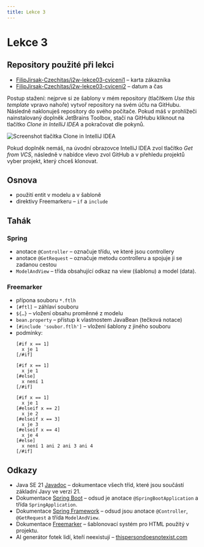 ```yaml
---
title: Lekce 3
---
```


# Lekce 3

## Repository použité při lekci

* [FilipJirsak-Czechitas/j2w-lekce03-cviceni1](https://github.com/FilipJirsak-Czechitas/j2w-lekce03-cviceni1) – karta zákazníka
* [FilipJirsak-Czechitas/j2w-lekce03-cviceni2](https://github.com/FilipJirsak-Czechitas/j2w-lekce03-cviceni2) – datum a čas

Postup stažení: nejprve si ze šablony v mém repository (tlačítkem *Use this template* vpravo nahoře) vytvoř repository na svém účtu na GitHubu.
Následně naklonuješ repository do svého počítače.
Pokud máš v prohlížeči nainstalovaný doplněk JetBrains Toolbox, stačí na GitHubu kliknout na tlačítko *Clone in IntelliJ IDEA* a pokračovat dle pokynů.

![Screenshot tlačítka Clone in IntelliJ IDEA](img/lekce-2/GitHub-Toolbox.png)

Pokud doplněk nemáš, na úvodní obrazovce IntelliJ IDEA zvol tlačítko *Get from VCS*, následně v nabídce vlevo zvol GitHub a v přehledu projektů vyber projekt,
který chceš klonovat.

## Osnova

* použití entit v modelu a v šabloně
* direktivy Freemarkeru – `if` a `include`

## Tahák

### Spring
* anotace `@Controller` – označuje třídu, ve které jsou controllery
* anotace `@GetRequest` – označuje metodu controlleru a spojuje ji se zadanou cestou
* `ModelAndView` – třída obsahující odkaz na view (šablonu) a model (data).

### Freemarker
* přípona souboru `*.ftlh`
* `[#ftl]` – záhlaví souboru 
* `${…}` – vložení obsahu proměnné z modelu
* `bean.property` – přístup k vlastnostem JavaBean (tečková notace)
* `[#include 'soubor.ftlh']` – vložení šablony z jiného souboru
* podmínky:
  ```freemarker
  [#if x == 1]
    x je 1
  [/#if]
  ```
  ```freemarker
  [#if x == 1]
    x je 1
  [#else]
    x není 1
  [/#if]
  ``` 
  ```freemarker
  [#if x == 1]
    x je 1
  [#elseif x == 2]
    x je 2
  [#elseif x == 3]
    x je 3
  [#elseif x == 4]
    x je 4
  [#else]
    x není 1 ani 2 ani 3 ani 4
  [/#if]
  ```


## Odkazy

* Java SE 21 [Javadoc](https://docs.oracle.com/en/java/javase/21/docs/api/java.base/) – dokumentace všech tříd, které jsou součástí základní Javy ve verzi 21.
* Dokumentace [Spring Boot](https://spring.io/projects/spring-boot#learn) – odsud je anotace `@SpringBootApplication` a třída `SpringApplication`.
* Dokumentace [Spring Framework](https://spring.io/projects/spring-framework#learn) – odsud jsou anotace `@Controller`, `@GetRequest` a třída `ModelAndView`.
* Dokumentace [Freemarker](https://freemarker.apache.org/docs/) – šablonovací systém pro HTML použitý v projektu.
* AI generátor fotek lidí, kteří neexistují – [thispersondoesnotexist.com](https://thispersondoesnotexist.com/)
